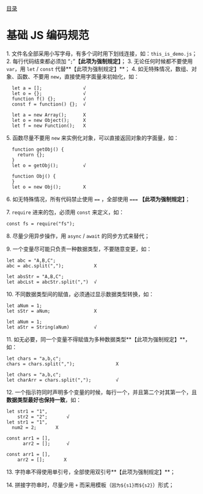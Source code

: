 [目录](./)
# 基础 JS 编码规范

1\. 文件名全部采用小写字母，有多个词时用下划线连接，如：`this_is_demo.js`；
2\. 每行代码结束都必须加 “`;`”**【此项为强制规定】**；
3\. 无论任何时候都不要使用 `var`，用 `let` / `const` 代替**【此项为强制规定】**；
4\. 如无特殊情况，数组、对象、函数、不要用 `new`，直接使用字面量来初始化，如：

```
  let a = [];               √
  let o = {};               √ 
  function f() {};          √
  const f = function() {};  √

  let a = new Array();      X
  let o = new Object();     X
  let f = new Function();   X
```
5\. 函数尽量不要用 `new` 来实例化对象，可以直接返回对象的字面量，如：

```
  function getObj() {
    return {};
  }
  let o = getObj();         √ 

  function Obj() {
  }
  let o = new Obj();        X 
```

6\. 如无特殊情况，所有代码禁止使用 `==` ，全部使用 `===` **【此项为强制规定】**；

7\. `require` 进来的包，必须用 `const` 来定义，如：
```
const fs = require("fs");
```
8\. 尽量少用异步操作，用 `async` / `await` 的同步方式来替代；

9\. 一个变量尽可能只负责一种数据类型，不要随意变更，如：

```
let abc = "A,B,C";
abc = abc.split(",");           X

let absStr = "A,B,C";
let abcLst = abcStr.split(",")  √
```
10\. 不同数据类型间的赋值，必须通过显示数据类型转换，如：

```
let aNum = 1;
let sStr = aNum;                X

let aNum = 1;
let aStr = String(aNum)         √
```
11\. 如无必要，同一个变量不得赋值为多种数据类型**【此项为强制规定】**，如：

```
let chars = "a,b,c";
chars = chars.split(",");               X

let chars = "a,b,c";
let charArr = chars.split(",");         √
```

12\. 一个指示符同时声明多个变量的时候，每行一个，并且第二个对其第一个，且**数据类型最好也保持一致**，如：

```
let str1 = "1",   
    str2 = "2";       √
let str1 = "1",   
  num2 = 2;       X

const arr1 = [],
      arr2 = [];      √

const arr1 = [],
    arr2 = [];       X
```
13\. 字符串不得使用单引号，全部使用双引号**【此项为强制规定】**；

14\. 拼接字符串时，尽量少用 `+` 而采用模板（`因为${s1}而${s2}`）形式；